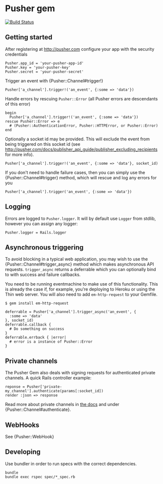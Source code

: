 Pusher gem
==========

[![Build Status](https://secure.travis-ci.org/pusher/pusher-gem.png?branch=master)](http://travis-ci.org/pusher/pusher-gem)

Getting started
---------------

After registering at <http://pusher.com> configure your app with the security credentials

    Pusher.app_id = 'your-pusher-app-id'
    Pusher.key = 'your-pusher-key'
    Pusher.secret = 'your-pusher-secret'

Trigger an event with {Pusher::Channel#trigger!}

    Pusher['a_channel'].trigger!('an_event', {:some => 'data'})

Handle errors by rescuing `Pusher::Error` (all Pusher errors are descendants of this error)

    begin
      Pusher['a_channel'].trigger!('an_event', {:some => 'data'})
    rescue Pusher::Error => e
      # (Pusher::AuthenticationError, Pusher::HTTPError, or Pusher::Error)
    end

Optionally a socket id may be provided. This will exclude the event from being triggered on this socket id (see <http://pusher.com/docs/publisher_api_guide/publisher_excluding_recipients> for more info).

    Pusher['a_channel'].trigger!('an_event', {:some => 'data'}, socket_id)

If you don't need to handle failure cases, then you can simply use the {Pusher::Channel#trigger} method, which will rescue and log any errors for you

    Pusher['a_channel'].trigger('an_event', {:some => 'data'})

Logging
-------

Errors are logged to `Pusher.logger`. It will by default use `Logger` from stdlib, however you can assign any logger:

    Pusher.logger = Rails.logger

Asynchronous triggering
-----------------------

To avoid blocking in a typical web application, you may wish to use the {Pusher::Channel#trigger_async} method which makes asynchronous API requests. `trigger_async` returns a deferrable which you can optionally bind to with success and failure callbacks.

You need to be running eventmachine to make use of this functionality. This is already the case if, for example, you're deploying to Heroku or using the Thin web server. You will also need to add `em-http-request` to your Gemfile.

    $ gem install em-http-request

    deferrable = Pusher['a_channel'].trigger_async('an_event', {
      :some => 'data'
    }, socket_id)
    deferrable.callback {
      # Do something on success
    }
    deferrable.errback { |error|
      # error is a instance of Pusher::Error
    }

Private channels
----------------

The Pusher Gem also deals with signing requests for authenticated private channels. A quick Rails controller example:

    reponse = Pusher['private-my_channel'].authenticate(params[:socket_id])
    render :json => response
    
Read more about private channels in [the docs](http://pusher.com/docs/client_api_guide/client_channels#subscribe-private-channels) and under {Pusher::Channel#authenticate}.

WebHooks
--------

See {Pusher::WebHook}

Developing
----------

Use bundler in order to run specs with the correct dependencies.

    bundle
    bundle exec rspec spec/*_spec.rb
